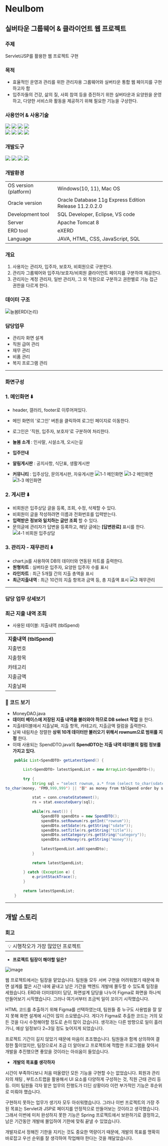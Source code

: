 # Neulbom
## 실버타운 그룹웨어 & 클라이언트 웹 프로젝트
### 주제
Servlet/JSP를 활용한 웹 프로젝트 구현

### 목적
- 효율적인 운영과 관리를 위한 관리자용 그룹웨어와 실버타운 통합 웹 페이지를 구현하고자 함
- 입주자들의 건강, 삶의 질, 사회 참여 등을 증진하기 위한 실버타운과 요양원을 운영하고,  다양한 서비스와 활동을 제공하기 위해 필요한 기능을 구상한다.
### 사용언어 & 사용기술
<img src="https://img.shields.io/badge/Java-007396?style=flat&logo=Java&logoColor=white" />  <img src="https://img.shields.io/badge/HTML5-E34F26?style=flat&logo=HTML5&logoColor=white" />  <img src="https://img.shields.io/badge/CSS3-1572B6?style=flat&logo=CSS3&logoColor=white" />  <img src="https://img.shields.io/badge/JavaScript-F7DF1E?style=flat&logo=JavaScript&logoColor=black"/> <br>
<img src="https://img.shields.io/badge/Oracle-F80000?style=flat&logo=oracle&logoColor=white"/>  <img src="https://img.shields.io/badge/jQuery-0769AD?style=flat&logo=jquery&logoColor=white"/>  <img src="https://img.shields.io/badge/Bootstrap-7952B3?style=flat&logo=bootstrap&logoColor=white"/>   <img src="https://img.shields.io/badge/Chart.js-FF6384?style=flat&logo=chart.js&logoColor=white"/>

### 개발도구
<img src="https://img.shields.io/badge/Eclipse IDE-2C2255?style=flat&logo=eclipseide&logoColor=white"/>  <img src="https://img.shields.io/badge/Visual Studio Code-007ACC?style=flat&logo=visualstudiocode&logoColor=white"/>  <img src="https://img.shields.io/badge/Tomcat-F8DC75?style=flat&logo=apachetomcat&logoColor=white"/>  <img src="https://img.shields.io/badge/Sourcetree-0052CC?style=flat&logo=sourcetree&logoColor=white"/> 

### 개발환경
<table>
  <tr>
    <td>OS version (platform)</td>
    <td>Windows(10, 11), Mac OS</td>
  </tr>
  <tr>
    <td>Oracle version</td>
    <td>Oracle Database 11g Express Edition Release 11.2.0.2.0</td>
  </tr>
  <tr>
    <td>Development tool</td>
    <td>SQL Developer, Eclipse, VS code</td>
  </tr>
  <tr>
    <td>Server</td>
    <td>Apache Tomcat 8</td>
  </tr>
  <tr>
    <td>ERD tool</td>
    <td>eXERD</td>
  </tr>
  <tr>
    <td>Language</td>
    <td>JAVA, HTML, CSS, JavaScript, SQL</td>
  </tr>
</table>

### 개요
1. 사용자는 관리자, 입주자, 보호자, 비회원으로 구분한다.
2. 관리자 그룹웨어와 입주자/보호자/비회원 클라이언트 페이지를 구분하여 제공한다.
3. 관리자는 계정 관리자, 일반 관리자, 그 외 직원으로 구분하고 권한별로 기능 접근 권한을 다르게 한다.

### 데이터 구조
![늘봄ERD(논리)](https://github.com/0hsoyeop/Neulbom/assets/131536077/f8214fd5-2b72-4153-8e92-b535a5ad38de)

### 담당업무
- 관리자 화면 설계
- 직원 급여 관리
- 재무 관리 
- 비품 관리
- 복지 프로그램 관리

---
### 화면구성
### 1. 메인화면 ⬇️
- header, 갤러리, footer로 이루어져있다.
- 메인 화면의 '로그인' 버튼을 클릭하여 로그인 페이지로 이동한다.
- 로그인은 '직원, 입주자, 보호자'로 구분하여 처리한다.

- **늘봄 소개** : 인사말, 시설소개, 오시는길
- **입주안내**
- **알림게시판** : 공지사항, 식단표, 생활게시판
- **커뮤니티** : 입주상담, 문의게시판, 자유게시판
![1-1  메인화면](https://github.com/0hsoyeop/TW-Library/assets/131536077/c10348ee-cc0e-4dae-bfa0-250f585164f3)
![1-2  메인화면](https://github.com/0hsoyeop/TW-Library/assets/131536077/fbc9bff8-0659-4104-aa4f-8306c0f9c0df)
![1-3  메인화면](https://github.com/0hsoyeop/TW-Library/assets/131536077/32504c99-6fe2-4d9e-8894-bad4b00790f2)

### 2. 게시판 ⬇️
- 비회원은 입주상담 글을 등록, 조회, 수정, 삭제할 수 있다. 
- 비회원이 글을 작성하려면 이름과 전화번호를 입력받는다.
- **입력받은 정보와 일치하는 글만 조회** 할 수 있다.
- 문의글에 관리자가 답변을 등록하고, 해당 글에는 **[답변완료]** 표시를 한다.
![4-1  비회원 입주상담](https://github.com/0hsoyeop/TW-Library/assets/131536077/12d9e993-7ce5-4cb7-b6c1-aaac2b033c86)

### 3. 관리자 - 재무관리 ⬇️
- chart.js를 사용하여 DB의 데이터와 연동된 차트를 출력한다.
- **원형차트** : 실버타운 입주자, 요양원 입주자 수를 표시
- **라인차트** : 최근 5개월 간의 지출 총액을 표시
- **최근지출내역** : 최근 10건의 지출 항목과 금액 등, 총 지출액 표시 
![3  재무관리](https://github.com/0hsoyeop/TW-Library/assets/131536077/9fc98612-c5a1-4078-a735-4b691446c4b2)

---
### 담당 업무 상세보기
### 최근 지출 내역 조회
- 사용된 테이블: 지출내역 (tblSpend)

<table>
    <tr>
    <th>지출내역 (tblSpend)</th>
    </tr>
    <tr>
        <td>지출번호</td>
    </tr>
    <tr>
        <td>지출항목</td>
    </tr>
    <tr>
        <td>카테고리</td>
    </tr>
    <tr>
        <td>지출금액</td>
    </tr>
    <tr>
        <td>지출날짜</td>
    </tr>
</table>

 ### 🧩 코드 보기
- MoneyDAO.java
- **데이터 베이스에 저장된 지출 내역을 불러와야 하므로 DB select 작업** 을 한다.
- 지출테이블에서 지출날짜, 지출 항목, 카테고리, 지출금액 컬럼을 출력한다.
- 날짜 내림차순 정렬한 **상위 10개 데이터만 불러오기 위해서 rownum으로 범위를 지정** 한다.
- 이때 사용되는 SpendDTO.java의 **SpendDTO는 지출 내역 테이블의 컬럼 정보를 가지고 있다.**
 
```java
	public List<SpendDTO> getLatestSpend() {

		List<SpendDTO> latestSpendList = new ArrayList<SpendDTO>();
		
		try {			
			String sql = "select rownum, a.* from (select to_char(sdate, 'yyyy-mm-dd') as sdate, title, category,
to_char(money, 'FM9,999,999') || '원' as money from tblSpend order by sdate desc) a where rownum <=10";
			
			stat = conn.createStatement();
			rs = stat.executeQuery(sql);
			
			while(rs.next()) {
				SpendDTO spendDto = new SpendDTO();			
				spendDto.setRownum(rs.getInt("rownum"));
				spendDto.setSdate(rs.getString("sdate"));
				spendDto.setTitle(rs.getString("title"));
				spendDto.setCategory(rs.getString("category"));
				spendDto.setMoney(rs.getString("money"));
				
				latestSpendList.add(spendDto);
			}
			
			return latestSpendList;
			
		} catch (Exception e) {
			e.printStackTrace();
		}
		
		return latestSpendList;
	}
```

--- 
## 개발 스토리
### 회고
<table>
    <tr>
        <td>💡 시행착오가 가장 많았던 프로젝트</td>
    </tr>
</table>

- **프로젝트 팀장이 해야할 일은?** 
  
![image](https://github.com/0hsoyeop/Neulbom/assets/131536077/674615a2-b75c-4654-aecc-5e9b520f0497)

 <p> 웹 프로젝트에서는 팀장을 맡았습니다.  팀원들 모두 서버 구현을 어려워했기 때문에 화면 설계를 짧은 시간 내에 끝내고 
 남은 기간을 백엔드 개발에 몰두할 수 있도록 일정을 세웠습니다. 
 ERD와 더미데이터 담당, 화면설계 담당을 나누어 Figma로 화면을 하나씩 만들어보기 시작했습니다. 그러나 여기서부터 조금씩 일이 꼬이기 시작했습니다.</p>  
 <p>HTML 코드를 추출하기 위해  Figma를 선택하였는데, 팀원들 중 누구도 사용법을 잘 알지 못해 화면 설계에 시간이 많이 소요됐습니다. 
 게다가 Figma로 추출한 코드는 거의 모든 것을 다시 수정해야할 정도로 손이 많이 갔습니다. 생각과는 다른 방향으로 일이 흘러가니, 예상 일정보다 2~3일 정도 늦어지게 되었습니다. </p>
 <p>프로젝트 기간이 길지 않았기 때문에 마음이 초조했습니다. 팀원들과 함께 상의하여 결정한 툴이었지만, 
 팀장으로서 조금 더 알아보고 프로젝트에 적합한 프로그램을 찾아서 개발을 추진했으면 좋았을 것이라는 아쉬움이 들었습니다. </p>  


   - **개발의 목표를 생각하자** 
  <p>시간이 부족하다보니 처음 떠올렸던 모든 기능을 구현할 수는 없었습니다. 회원과 관리자의 채팅 , 부트스트랩을 활용해서 UI 요소를 다양하게 구성하는 것, 직원 근태 관리 등등. 이미 팀원들 각자 맡은 업무의 진행도가 더딘 상황이라 이런 부가적인 기능은 후순위로 미뤄야 했습니다.</p>
 <p>구현하지 못하는 업무가 생기자 모두 아쉬워했습니다. 그러나 이번 프로젝트의 가장 주된 목표는 Servlet과 JSP로 페이지를 안정적으로 만들어보는 것이라고 생각했습니다. 그래서 이번에 미처 완성하지 못한 기능은 Spring 프로젝트에서 보완하기로 결정하고, 남은 기간동안 개발에 몰입하여 기한에 맞춰 끝낼 수 있었습니다.</p>  
  <p>개발자로서 정해진 기한을 지키는 것도 중요한 역량이기 때문에, 개발의 목표를 명확히 바로잡고 우선 순위를 잘 생각하여 작업해야 한다는 것을 깨달았습니다.</p>  

